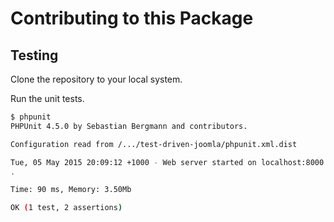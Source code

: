 # Contributing to this Package

## Testing

Clone the repository to your local system.

Run the unit tests.

```bash
$ phpunit
PHPUnit 4.5.0 by Sebastian Bergmann and contributors.

Configuration read from /.../test-driven-joomla/phpunit.xml.dist

Tue, 05 May 2015 20:09:12 +1000 - Web server started on localhost:8000 with PID 45908 in 0.022s
.

Time: 90 ms, Memory: 3.50Mb

OK (1 test, 2 assertions)
```
